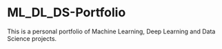 # ML_DL_DS-Portfolio
This is a personal portfolio of Machine Learning, Deep Learning and Data Science projects.
